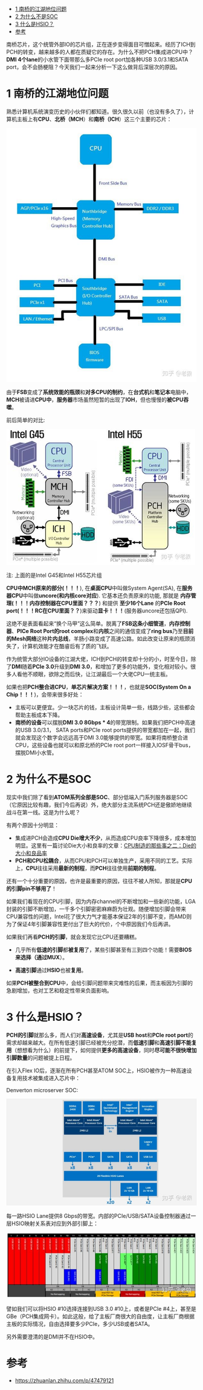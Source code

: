
<!-- @import "[TOC]" {cmd="toc" depthFrom=1 depthTo=6 orderedList=false} -->

<!-- code_chunk_output -->

* [1 南桥的江湖地位问题](#1-南桥的江湖地位问题)
* [2 为什么不是SOC](#2-为什么不是soc)
* [3 什么是HSIO？](#3-什么是hsio)
* [参考](#参考)

<!-- /code_chunk_output -->

南桥芯片，这个统管外部IO的芯片组，正在逐步变得面目可憎起来。经历了ICH到PCH的转变，越来越多的人都在质疑它的存在。为什么不把PCH集成进CPU中？**DMI 4个lane**的小水管下面带那么多PCIe root port加各种USB 3.0/3.1和SATA port，会不会肠梗阻？今天我们一起来分析一下这么做背后深层次的原因。

# 1 南桥的江湖地位问题

熟悉计算机系统演变历史的小伙伴们都知道。很久很久以前（也没有多久了），计算机主板上有**CPU**、**北桥（MCH**）和**南桥（ICH**）这三个主要的芯片：

![](./images/2019-04-22-16-59-59.png)

由于**FSB**变成了**系统效能的瓶颈**和**对多CPU的制约**，在**台式机**和**笔记本**电脑中，**MCH**被请进**CPU中**，**服务器**市场虽然短暂的出现了**IOH**，但也慢慢的**被CPU吞噬**。

前后简单的对比:

![](./images/2019-04-22-17-01-31.png)

注: 上面的是Intel G45和Intel H55芯片组

**CPU中MCH原来的部分(！！！**), 在**桌面CPU**中叫做System Agent(SA), 在**服务器CPU**中叫做**uncore(和内核core对应**). 它基本还负责原来的功能, 那就是 **内存管理(！！！内存控制器在CPU里面？？？**) 和提供 **至少16个Lane** 的**PCIe Root port(！！！RC在CPU里面？？**)来驱动**显卡！！！**(服务器uncore还包括QPI). 

这绝不是表面看起来“换个马甲”这么简单。脱离了**FSB这条小细管道**，**内存控制器**、**PICe Root Port的root complex**和**内核**之间的通信变成了**ring bus**乃至**目前的Mesh网络**这种**片内总线**，羊肠小路变成了高速公路。如此改变让原来的瓶颈消失了，计算机效能才在酷睿后有了质的飞跃。

作为统管大部分IO设备的江湖大佬，ICH到PCH的转变却十分的小，时至今日，除了**DMI**随着**PCIe 3.0**升级到**DMI 3.0**，和增加了更多的功能外，变化相对较小。很多人看他不顺眼，欲除之而后快，让江湖最后一个大佬CPU一统主板。

如果也把**PCH整合进CPU**，**单芯片解决方案！！！**，也就是**SOC(System On a Chip！！！**)，会带来很多好处：

- 主板可以更便宜。少一块芯片的钱，主板设计简单一些，线路少些，这些都会帮助主板成本下降。
- **南桥的设备**可以摆脱**DMI 3.0 8Gbps \* 4**的带宽限制。如果我们把PCH中高速的USB 3.0/3.1， SATA ports和PCIe root ports提供的带宽都加在一起，我们就会发现这个数字会远远高于DMI 3.0能够提供的带宽。如果将南桥整合进CPU，这些设备也就可以和原北桥的PCIe root port一样接入IOSF骨干bus，摆脱DMI小水管。

# 2 为什么不是SOC

现实中我们除了看到**ATOM系列全部是SOC**、部分低端入门系列服务器是SOC（它原因比较有趣，我们今后再说）外，绝大部分主流系统PCH还是傲娇地继续战斗在第一线。这是为什么呢？

有两个原因十分明显：

- 集成进PCH会造成**CPU Die增大不少**，从而造成CPU良率下降很多，成本增加明显。这里有一篇讨论Die大小和良率的文章：[CPU制造的那些事之二：Die的大小和良品率](https://zhuanlan.zhihu.com/p/29767262)
- **PCH和CPU松耦合**，从而CPU和PCH可以单独生产，采用不同的工艺。实际上，**CPU**往往采用**最新的制程**，而**PCH**往往使用**前期的制程**。

还有一个十分重要的原因，也许是最重要的原因，往往不被人所知，那就是**CPU的引脚pin不够用了**！

如果我们看现在的CPU引脚，因为内存channel的不断增加和一些新的功能，LGA封装的引脚不断增加，一千多个引脚密密麻麻蔚为壮观。随便增加引脚会带来CPU兼容性的问题，Intel花了很大力气才能基本保证2年的引脚不变，而AMD则为了保证4年引脚兼容性更付出了巨大的代价，个中原因我们今后再讲。

如果我们再看**PCH的引脚**，就会发现它比CPU还要糟糕。

- 几乎所有**低速的引脚**都**被复用**了，某些引脚甚至有三到四个功能！需要**BIOS来选择（通过MUX**）。

- **高速引脚**通过**HSIO**也被**复用**。

如果**PCH被整合到CPU**中，会给引脚问题带来灾难性的后果，而主板因为引脚的急剧增加，也对工艺和稳定性带来负面影响。

# 3 什么是HSIO？

**PCH的引脚**就那么多，而人们对**高速设备**，尤其是**USB host**和**PCIe root port**的需求却越来越大。在所有低速引脚已经被充分挖潜，而**低速引脚**和**高速引脚不能复用**（想想看为什么）的前提下，如何提供**更多的高速设备**，同时**尽可能不很快增加引脚数量**的问题被提上日程。

在引入Flex IO后，逐渐在所有PCH甚至ATOM SOC上，HSIO被作为一种高速设备复用技术被集成进入芯片中：

Denverton microserver SOC:

![](./images/2019-04-22-17-35-09.png)

每一路HSIO Lane提供8 Gbps的带宽。内部的PCIe/USB/SATA设备控制器通过一层HSIO映射关系表对应到外部引脚上：

![](./images/2019-04-22-17-35-33.png)

譬如我们可以将HSIO \#10选择连接到USB 3.0 \#10上，或者是PCIe \#4上，甚至是GBe（PCH集成网卡）。如此这般，给了主板厂商很大的自由度，让主板厂商根据主板的实际情况，自由选择要多少PCIe，多少USB或者SATA。

另外需要澄清的是DMI并不在HSIO中。

# 

# 参考

- https://zhuanlan.zhihu.com/p/47479121